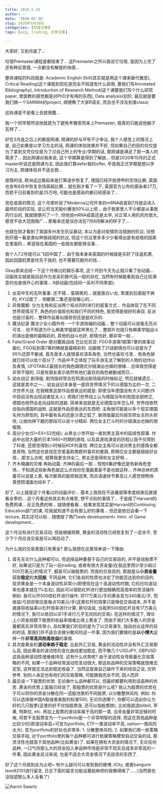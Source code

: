```yaml
---
title: 2020.5.30
author: ~
date: '2020-05-30'
slug: 2020年5月30日
categories: [月度记事]
tags: [acg, trading, 日常记事]

---
```


大家好, 又到月底了...

垃圾Premaster课程是都结束了... 这Premaster之所以我说它垃圾, 是因为上完了还有种反胃感, 一点都没有解放的快感...

整体课程的科目就是: Academic English Skill(其实就是用这个课来替代雅思), Critical Reading(这个课我到现在是完全不知道有什么卵用, 要我们写Annotated Bibliography), Introduction of Research Method(这个课要我们写个什么研究paper, 里面教的感觉都是对PhD才有用的东西), Data analysis(初阶, 最后就是要我们搞一个SARIMA的project, 顺便教了大家R语言, 而且也不涉及到类class)

这些课是不是看上去就很蠢...

我一个同学居然说他就是为了避免考雅思而来上Premaster, 我真的只能说他脑子瓦特了...

好在3月底之后上的都是网课, 网课的好与坏有不少争议, 我个人感觉上的情况上是, 自己如果是以学习为主的话, 网课的体验效果并不好, 但如果自己的目的仅仅是为了拿到文凭仅仅是为了过自己所上的专业/学期的话, 那网课是满足了那一类人的需求了... 因此网课对我来说, 这个学期算是得到了解放... 但是2020年10月的正式master听说还是网课为主, 因此我打算defer我的offer, 毕竟我正式学期是想以学习为主, 网课体验并不适合我...

疫情的话, 欧洲这边看起来是打算逐步恢复了, 德国已经开放德甲的空场比赛, 英国也宣布6月中恢复空场英超比赛... 就在刚才看了一下, 英国官方公布的感染者27万, 而若干日前看到的是25万吧, 可能也是感染的都已经感染了...

现在疫苗的情况, 这个月里听说了Moderna公司开发的mRNA疫苗到7月就会进入最终阶段的实验, 该公司当天股价爆涨50%以上吧... 由于我家里人不少都是从事医药行业的, 我就随便问了一个, 但他说mRNA疫苗还是太早, 对正常人用的风险很大, 感觉不会大范围推广... 那看来还是没办法在7月8月解决的样子了...

也就在刚才看到了美国多州发生抗议暴动, 本以为是对疫情防治措施的抗议, 没想到仔细一看是类似种族歧视的抗议, 但这个抗议里多多少少看得出是有疫情的因素在里面的... 希望我在美国的一些朋友都能够没事...

我个人7.2号就可以飞回中国了... 由于我本身来英国的时候就是买好了往返机票, 因此回国机票是优先于我的, 也不需要花额外的钱...

Okay那来总结一下这个月做过的娱乐事项, 这个月到今天为止就只看了些动画... 动画其实就是我目前作为发呆的替代品一般的存在, 当然有时候能看到自己比较满意的也是很开心的事情... 9部动画(包括同一系列不同季度):

1. 女高中生的无所事事: 还不错... 蛮搞笑的... 就是面白い女, 笨蛋到后面挺不爽的, KY过度了... 倒数第二集还是挺暖心的... 
2. 异兽魔都: 分为主角和反派两个视点同时进行的叙事方式... 作品体现了在不同世界观情况下, 角色的价值观也和我们不同的特色, 我觉得是很好的表现. 反派也挺讨喜的... 整体作品看似猎奇但还是挺欢乐的.
3. 魔法纪录 魔法少女小圆外传: 一个手游改编的动画... 整个动画可以说毫无亮点可言... 也不知道为什么麻美学姐就这样黑化了... 整部片也就只有麻美学姐战斗的演出是做的最精彩的, 其他的战斗也好, 剧情也好, 都非常一般...
4. Fate/Grand Order 绝对魔兽战线 巴比伦尼亚: FGO手游第1部第7章的故事动画化, FGO玩到第7章的确就是最精彩的. 动画做了21话剧情也可以说是为了95%还原不删减. 首先我本人就很喜欢凛系角色, 当然也喜欢弓凛... 有角色舔就已经可以给个高分了. 作品中不乏体现了玩手游无法了解到的人物的动作以及表情, UFOTABLE最擅长的角色跟随式分镜演出也做的很棒... 总体我觉得是非常不错的, 只是有朋友表示依然有他们喜欢的角色被删减而已... 
5. 幼女战记 剧场版: 剧场版经常会在知道出剧场版的时候标记, 然后就被遗忘... 这就是其中之一... 幼女战记本身是一部异世界情况下的以德国为主的一次, 二次世界大战. 在我眼里这部作品想表达的就是: 即使当年德国没有大义问题(作中目前没有出现迫害犹太人), 把我们世界线上认为德国当年的败因全部修正, 德国也依然会走向战败的道路. 简单来说就是无论德国当年怎么样, 世界线依然会指向德国的战败. 这就是作品想表达的东西吧. 主角很可能是以多个现实德国名帅为原型的, 其中最有名的还是沙漠之狐了. 剧场版最后玛丽苏把女主的头抓住, 让她向神下跪的那段可以说十分精彩. 两位女主打斗时的分镜演出也做的很极致.
6. 高分少女(S1+EX+S2完结): 从男主小学开始一直到男主高中的延续性叙事. 作品中出现大量的日本1980+时期的游戏, 以及其游戏演变的历程让我不仅得到了科普, 还感觉得到小时候玩KOF的喜悦. 两位女主角可以说对男主的感情全都是真物, 当然这也是现在恋爱喜剧类题材喜欢的套路, 即两位女主都是超级好女孩... 那怎么办呢, 就算我更支持女二, 男主还是得和女主好呀...
7. 齐木楠雄的灾难 再始动篇: 齐神的最后一部... 短短6集好像还是有新角色登场... 不知道这些新角色就这么点戏份在漫画里是不是也就这样... 齐神总体的质量可以说是上乘, 每次都真的能把我逗笑, 而且语速快节奏高让人感觉很畅快. 真想把漫画也给补了...



好了, 以上就是这个月看过的动画评价... 基本上我现在不追番就等季度结束后直接看全季的... 这个月看这些其实有点难受, 想干点别的事情了... 于是报了Harvard的免费网课... 反正免费的嘛... 就随便看看... 结果发现其实是Harvard的Continuing Education部门的课, 哎我就知道不会有那么好的事情... 但还是依旧会看一下lecture, 其实还可以啦... 随便报了两门web development+ Intro. of Game development... 



这个月没有进行交易活动, 但是根据观察, 黄金的流动性已经恢复到了一定水平, 至少下个月应该交易是可以再启动了. 

为什么我的交易里面只有黄金? 那么我想在这里简单说一下理由: 

1. 首先无论什么品种都可以, 但选择品种要基于自己的交易目的, 并不是说股票不好, 如果说只是为了玩一玩trading, 或者有很大资金量(在我这里预计至少超过500万美元)的情况下, 都是可以做股票的. 而我的交易目的, 那就是以**小资金量**获取**稳定**的**大回报**. 不同品种, 它们各自的性质也决定了你能否达到你的目的. 现货黄金是一个本身波动性非常小(即使现在这个高波动性时期, 它的日均波动率也基本就在1%左右), 因此可以借助杠杆进行更加精确而高倍率的灵活操作. 例如: 我可以开500倍杠杆进行操作, 将17万美元/手的黄金变为340美元/手, 而收益/亏损却依旧是每点10美元/手(这里杠杆的效果只是降低交易成本, 并不是直接将收益乘以杠杆倍率进行计算, 换句话说, 当我用500倍杠杆且有17万美元的情况下, 我可以依旧以买1手进行几乎无风险的交易). 在这样的情况下, 理论上小资金规模下股票的收益率很难比得上黄金了. 而由于我们大多数人的资金量都其实非常非常小, 且如果我们的目的是为了以交易谋生, 独自创业这样的目的的话, 那我们并不适合去做分散风险这一件事, 因为我们要做的是**以小博大**这样一件**非常高风险高收益**的事情.
2. 其次是黄金的**波动率趋于稳定**. 比起外汇交易, 黄金的流动性并没有外汇交易那么高, 因此黄金的波动性的变化曲线更加稳定, 而不像几个USDJPY, GBPUSD这些品种波动性很难维持住. 这有什么优势呢? 由于波动性会导致量化交易策略的不同, 如果一个品种经常波动性变动很大, 那这些品种的交易策略就很难去定型, 这样就无法达到稳定收益了. 当然这是我自己操作下来的经验之谈, 仅供参考. 别的人肯定也有他们的交易策略, 可能跟我完全不同, 因人而异.
3. 最后说一下股票的优势. 无论做什么品种都可以, 但最好都要利用到该品种的优势. 黄金的优势上面我已经说了, 那股票的优势是什么呢? 我认为股票的优势在于可以将你的资金分散在同一选股池里的不同股票, 以分散整体风险. 例如: 你可以选择做中国A股或者美股的标普500, 无论你选哪个, 你都可以选出你认为好的几只股票(这里的好不仅指股票涨, 还可以指股票跌), 比如我就选bilibili, 苹果, 特斯拉, etc. 再加上股票的波动率属于高的那一类, 当资金量非常足够的时候, 将若干支股票变为一个portfolio是一个非常明智的选择, 而这在其他品种是比较少的(即波动率高+可变为portfolio, ETF一类波动率不高, option一类风险太大). 变为portfolio的好处也非常多: 1. 分散整体风险; 2. 如果我们用一些策略交易手段, 对于portfolio里的每个品种都可进行依据策略模型自动交易的话, 那灵活性也就高于其他品种(比如黄金)了. 如果在拥有大资金的情况下, 无论任何品种, 一口气将那么大的资金投入单品种市场是非常不现实且成本非常高的一件事, 因此黄金反过来说, 也是不适合大资金情况下去投资的东西了.

好了这个月就到此为止吧~ 有什么疑问可以发到我的微博, iCity, 或者bangumi leon92101进行留言, 日志下面的留言功能设置挺麻烦的我懒得搞了......(当然我也没指望那么多人会看了)

![Aaron Swartz](https://files.catbox.moe/fgsdb8.jpg)
